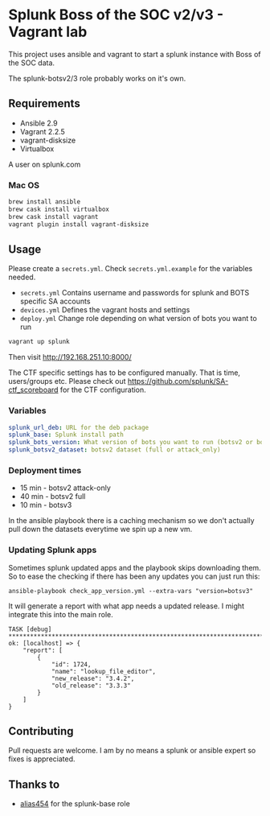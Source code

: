 # Splunk Boss of the SOC v2/v3 - Vagrant lab

This project uses ansible and vagrant to start a splunk instance with Boss of
the SOC data.

The splunk-botsv2/3 role probably works on it's own.

## Requirements

- Ansible 2.9
- Vagrant 2.2.5
- vagrant-disksize
- Virtualbox

A user on splunk.com

### Mac OS

```bash
brew install ansible
brew cask install virtualbox
brew cask install vagrant
vagrant plugin install vagrant-disksize

```

## Usage

Please create a `secrets.yml`. Check `secrets.yml.example` for the variables needed.

- `secrets.yml` Contains username and passwords for splunk and BOTS specific SA accounts
- `devices.yml` Defines the vagrant hosts and settings
- `deploy.yml`  Change role depending on what version of bots you want to run

```bash
vagrant up splunk
```

Then visit <http://192.168.251.10:8000/>

The CTF specific settings has to be configured manually. That is time, users/groups etc.
Please check out <https://github.com/splunk/SA-ctf_scoreboard> for the CTF configuration.

### Variables

```yaml
splunk_url_deb: URL for the deb package
splunk_base: Splunk install path
splunk_bots_version: What version of bots you want to run (botsv2 or botsv3)
splunk_botsv2_dataset: botsv2 dataset (full or attack_only)
```

### Deployment times

- 15 min - botsv2 attack-only
- 40 min - botsv2 full
- 10 min - botsv3

In the ansible playbook there is a caching mechanism so we don't actually pull
down the datasets everytime we spin up a new vm.

### Updating Splunk apps

Sometimes splunk updated apps and the playbook skips downloading them. So to ease the checking if there has been any updates you can just run this:

```
ansible-playbook check_app_version.yml --extra-vars "version=botsv3"
```
It will generate a report with what app needs a updated release. I might integrate this into the main role.

```
TASK [debug] ******************************************************************************************
ok: [localhost] => {
    "report": [
        {
            "id": 1724,
            "name": "lookup_file_editor",
            "new_release": "3.4.2",
            "old_release": "3.3.3"
        }
    ]
}
```



## Contributing

Pull requests are welcome.
I am by no means a splunk or ansible expert so fixes is appreciated.

## Thanks to

- [alias454](https://github.com/alias454/ansible-splunk-playbook) for the splunk-base role
